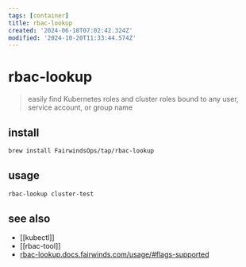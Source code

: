 ```yaml
---
tags: [container]
title: rbac-lookup
created: '2024-06-18T07:02:42.324Z'
modified: '2024-10-20T11:33:44.574Z'
---
```


# rbac-lookup

> easily find Kubernetes roles and cluster roles bound to any user, service account, or group name

## install

```sh
brew install FairwindsOps/tap/rbac-lookup
```

## usage

```sh
rbac-lookup cluster-test
```

## see also

- [[kubectl]]
- [[rbac-tool]]
- [rbac-lookup.docs.fairwinds.com/usage/#flags-supported](https://rbac-lookup.docs.fairwinds.com/usage/#flags-supported)
